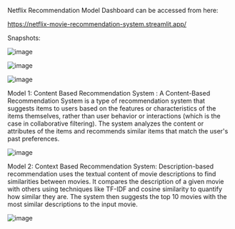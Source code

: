 Netflix Recommendation Model Dashboard can be accessed from here:

https://netflix-movie-recommendation-system.streamlit.app/

Snapshots:

![image](https://github.com/user-attachments/assets/51e14460-c460-4211-816c-effa0a8c1c2b)

![image](https://github.com/user-attachments/assets/db5c8880-2a9e-4a45-a05e-bca12dc0e7fc)

![image](https://github.com/user-attachments/assets/e37326a5-370e-436e-ba00-e08edd3614e3)

Model 1: Content Based Recommendation System : A Content-Based Recommendation System is a type of recommendation system that suggests items to users based on the features or characteristics of the items themselves, rather than user behavior or interactions (which is the case in collaborative filtering). The system analyzes the content or attributes of the items and recommends similar items that match the user's past preferences.

![image](https://github.com/user-attachments/assets/61284870-5e50-40c6-8e75-b0918fbee432)

Model 2: Context Based Recommendation System: Description-based recommendation uses the textual content of movie descriptions to find similarities between movies. It compares the description of a given movie with others using techniques like TF-IDF and cosine similarity to quantify how similar they are. The system then suggests the top 10 movies with the most similar descriptions to the input movie.

![image](https://github.com/user-attachments/assets/3343cff0-eeb6-4cb7-9af8-b057fbb7c840)
